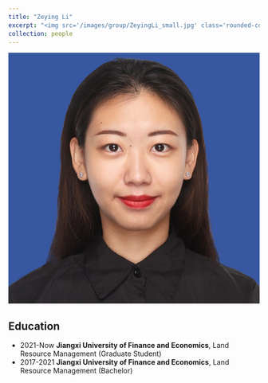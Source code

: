 ```yaml
---
title: "Zeying Li"
excerpt: "<img src='/images/group/ZeyingLi_small.jpg' class='rounded-corners'><br/>Master Student (2021)"
collection: people
---
```

<img src='/images/group/ZeyingLi_small.jpg' class='rounded-corners'>

## Education
* 2021-Now **Jiangxi University of Finance and Economics**, Land Resource Management (Graduate Student)
* 2017-2021 **Jiangxi University of Finance and Economics**, Land Resource Management (Bachelor)
